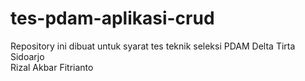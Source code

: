 ﻿# tes-pdam-aplikasi-crud

Repository ini dibuat untuk syarat tes teknik seleksi PDAM Delta Tirta Sidoarjo
<br>
Rizal Akbar Fitrianto
